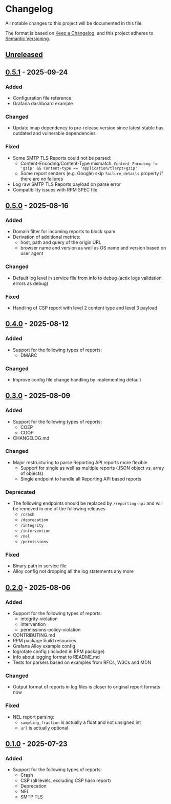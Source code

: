 # Changelog

All notable changes to this project will be documented in this file.

The format is based on [Keep a Changelog](https://keepachangelog.com/en/1.1.0/),
and this project adheres to [Semantic Versioning](https://semver.org/spec/v2.0.0.html).

## [Unreleased](https://github.com/nerou42/network-journal/compare/v0.5.1...HEAD)


## [0.5.1](https://github.com/nerou42/network-journal/compare/v0.5.0...v0.5.1) - 2025-09-24

### Added

- Configuration file reference
- Grafana dashboard example

### Changed

- Update imap dependency to pre-release version since latest stable has outdated and vulnerable dependencies

### Fixed

- Some SMTP TLS Reports could not be parsed:
    - Content-Encoding/Content-Type mismatch: `Content-Encoding != 'gzip' && Content-type == 'application/tlsrpt+gzip'`
    - Some report senders (e.g. Google) skip `failure_details` property if there are no failures
- Log raw SMTP TLS Reports payload on parse error
- Compatibility issues with RPM SPEC file


## [0.5.0](https://github.com/nerou42/network-journal/compare/v0.4.0...v0.5.0) - 2025-08-16

### Added

- Domain filter for incoming reports to block spam
- Derivation of additional metrics:
    - host, path and query of the origin URL
    - browser name and version as well as OS name and version based on user agent

### Changed

- Default log level in service file from info to debug (actix logs validation errors as debug)

### Fixed

- Handling of CSP report with level 2 content type and level 3 payload


## [0.4.0](https://github.com/nerou42/network-journal/compare/v0.3.0...v0.4.0) - 2025-08-12

### Added

- Support for the following types of reports:
    - DMARC

### Changed

- Improve config file change handling by implementing default


## [0.3.0](https://github.com/nerou42/network-journal/compare/v0.2.0...v0.3.0) - 2025-08-09

### Added

- Support for the following types of reports:
    - COEP
    - COOP
- CHANGELOG.md

### Changed

- Major restructuring to parse Reporting API reports more flexible
    - Support for single as well as multiple reports (JSON object vs. array of objects)
    - Single endpoint to handle all Reporting API based reports

### Deprecated

- The following endpoints should be replaced by `/reporting-api` and will be removed in one of the following releases
    - `/crash`
    - `/deprecation`
    - `/integrity`
    - `/intervention`
    - `/nel`
    - `/permissions`

### Fixed

- Binary path in service file
- Alloy config not dropping all the log statements any more


## [0.2.0](https://github.com/nerou42/network-journal/compare/v0.1.0...v0.2.0) - 2025-08-06

### Added

- Support for the following types of reports:
    - integrity-violation
    - intervention 
    - permissions-policy-violation
- CONTRIBUTING.md
- RPM package build resources
- Grafana Alloy example config
- logrotate config (included in RPM package)
- Info about logging format to README.md
- Tests for parsers based on examples from RFCs, W3Cs and MDN

### Changed

- Output format of reports in log files is closer to original report formats now

### Fixed

- NEL report parsing:
    - `sampling_fraction` is actually a float and not unsigned int
    - `url` is actually optional


## [0.1.0](https://github.com/nerou42/network-journal/releases/tag/v0.1.0) - 2025-07-23

### Added

- Support for the following types of reports:
    - Crash
    - CSP (all levels, excluding CSP hash report)
    - Deprecation
    - NEL
    - SMTP TLS
